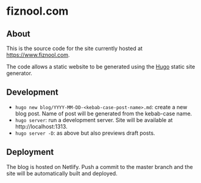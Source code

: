 # fiznool.com

## About

This is the source code for the site currently hosted at https://www.fiznool.com.

The code allows a static website to be generated using the [Hugo](https://gohugo.io) static site generator.

## Development

- `hugo new blog/YYYY-MM-DD-<kebab-case-post-name>.md`: create a new blog post. Name of post will be generated from the kebab-case name.
- `hugo server`: run a development server. Site will be available at http://localhost:1313.
- `hugo server -D`: as above but also previews draft posts.

## Deployment

The blog is hosted on Netlify. Push a commit to the master branch and the site will be automatically built and deployed.
